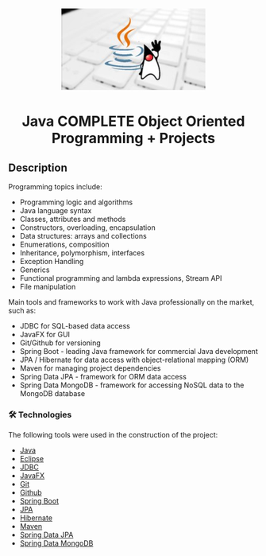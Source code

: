 <h1 align="center">
  <img alt="Java COMPLETE Object Oriented Programming" src="java-complete-oop(logo).png" />
</h1>

<h1 align="center">Java COMPLETE Object Oriented Programming + Projects</h1>

## Description

Programming topics include:

- Programming logic and algorithms
- Java language syntax
- Classes, attributes and methods
- Constructors, overloading, encapsulation
- Data structures: arrays and collections
- Enumerations, composition
- Inheritance, polymorphism, interfaces
- Exception Handling
- Generics
- Functional programming and lambda expressions, Stream API
- File manipulation

Main tools and frameworks to work with Java professionally on the market, such as:

- JDBC for SQL-based data access
- JavaFX for GUI
- Git/Github for versioning
- Spring Boot - leading Java framework for commercial Java development
- JPA / Hibernate for data access with object-relational mapping (ORM)
- Maven for managing project dependencies
- Spring Data JPA - framework for ORM data access
- Spring Data MongoDB - framework for accessing NoSQL data to the MongoDB database

### 🛠 Technologies

The following tools were used in the construction of the project:

- [Java](https://www.java.com/pt-BR/)
- [Eclipse](https://www.eclipse.org/)
- [JDBC](https://pt.wikipedia.org/wiki/JDBC)
- [JavaFX](https://openjfx.io/)
- [Git](https://git-scm.com/)
- [Github](https://github.com/)
- [Spring Boot](https://spring.io/projects/spring-boot)
- [JPA](https://pt.wikipedia.org/wiki/Java_Persistence_API)
- [Hibernate](https://hibernate.org/)
- [Maven](https://maven.apache.org/)
- [Spring Data JPA](https://spring.io/projects/spring-data-jpa)
- [Spring Data MongoDB](https://spring.io/projects/spring-data-mongodb)
